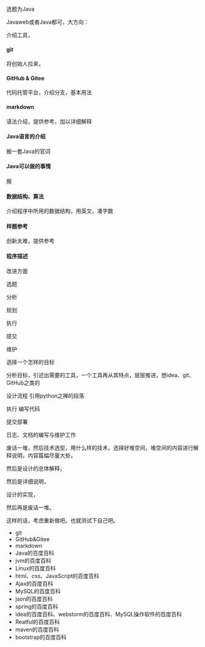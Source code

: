 选题为Java

Javaweb或者Java都可，大方向：

介绍工具，

#### git 

将创始人拉来，

#### GitHub & Gitee

代码托管平台，介绍分支，基本用法

#### markdown

语法介绍，提供参考，加以详细解释

#### Java语言的介绍

搬一套Java的官词

#### Java可以做的事情

搬

#### 数据结构、算法

介绍程序中所用的数据结构，用英文，凑字数

#### 样题参考

创新太难，提供参考

#### 程序描述

改进方面





选题   

分析

规划

执行

提交

维护



选择一个怎样的目标

分析目标，引述出需要的工具，一个工具再从其特点，层层推进，想idea、git、GitHub之类的

设计流程    引用python之禅的段落

执行  编写代码

提交部署

日志、文档的编写与维护工作



废话一堆，然后技术选型，用什么样的技术，选择好堆空间，堆空间的内容进行解释说明，内容篇幅尽量大些，

然后是设计的总体解释，

然后是详细说明，

设计的实现，

然后再是废话一堆。



这样的话，考虑重新做吧。也就测试下自己吧。



- git
- GitHub&Gitee
- markdown
- Java的百度百科
- jvm的百度百科
- Linux的百度百科
- html、css、JavaScript的百度百科
- Ajax的百度百科
- MySQL的百度百科
- json的百度百科
- spring的百度百科
- idea的百度百科、webstorm的百度百科、MySQL操作软件的百度百科
- Reatful的百度百科
- maven的百度百科
- bootstrap的百度百科




